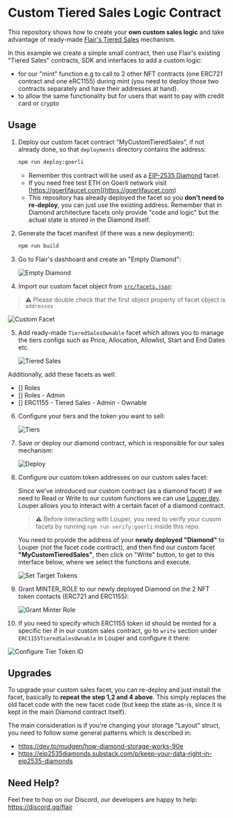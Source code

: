# Custom Tiered Sales Logic Contract

This repository shows how to create your **own custom sales logic** and take advantage of ready-made [Flair's Tiered Sales](https://app.flair.dev) mechanism.

In this example we create a simple small contract, then use Flair's existing "Tiered Sales" contracts, SDK and interfaces to add a custom logic:

- for our "mint" function e.g to call to 2 other NFT contracts (one ERC721 contract and one eRC1155) during mint (you need to deploy those two contracts separately and have their addresses at hand).
- to allow the same functionality but for users that want to pay with credit card or crypto

## Usage

1. Deploy our custom facet contract "MyCustomTieredSales", if not already done, so that `deployments` directory contains the address:

   ```bash
   npm run deploy:goerli
   ```

   - Remember this contract will be used as a [EIP-2535 Diamond](https://eips.ethereum.org/EIPS/eip-2535) facet.
   - If you need free test ETH on Goerli network visit [https://goerlifaucet.com](https://goerlifaucet.com)
   - This repository has already deployed the facet so you **don't need to re-deploy**, you can just use the existing address. Remember that in Diamond architecture facets only provide "code and logic" but the actual state is stored in the Diamond itself.

2. Generate the facet manifest (if there was a new deployment):

   ```bash
   npm run build
   ```

3. Go to Flair's dashboard and create an "Empty Diamond":

   ![Empty Diamond](./screenshots/empty-diamond.png)

4. Import our custom facet object from [`src/facets.json`](./src/facets.json):

> :warning: Please double check that the first object property of facet object is `addresses`

![Custom Facet](./screenshots/custom-facet.png)

5. Add ready-made `TieredSalesOwnable` facet which allows you to manage the tiers configs such as Price, Allocation, Allowlist, Start and End Dates etc.

   ![Tiered Sales](./screenshots/tiered-sales-ownable.png)

Additionally, add these facets as well:

- [] Roles
- [] Roles - Admin
- [] ERC1155 - Tiered Sales - Admin - Ownable

6. Configure your tiers and the token you want to sell:

   ![Tiers](./screenshots/tiers.png)

7. Save or deploy our diamond contract, which is responsible for our sales mechanism:

   ![Deploy](./screenshots/deploy.png)

8. Configure our custom token addresses on our custom sales facet:

   Since we've introduced our custom contract (as a diamond facet) if we need to Read or Write to our custom functions we can use [Louper.dev](https://louper.dev/). Louper allows you to interact with a certain facet of a diamond contract.

   > :warning: Before interacting with Louper, you need to verify your cusom facets by running `npm run verify:goerli` inside this repo.

   You need to provide the address of your **newly deployed "Diamond"** to Louper (_not_ the facet code contract), and then find our custom facet **"MyCustomTieredSales"**, then click on "Write" button, to get to this interface below, where we select the functions and execute.

   ![Set Target Tokens](./screenshots/set-target-tokens.png)

9. Grant MINTER_ROLE to our newly deployed Diamond on the 2 NFT token contacts (ERC721 and ERC1155):

   ![Grant Minter Role](./screenshots/grant-minter-role.png)

10. If you need to specify which ERC1155 token id should be minted for a specific tier if in our custom sales contract, go to `write` section under `ERC1155TieredSalesOwnable` in Louper and configure it there:

![Configure Tier Token ID](./screenshots/configure-tier-token-id.png)

## Upgrades

To upgrade your custom sales facet, you can re-deploy and just install the facet, basically to **repeat the step 1,2 and 4 above**. This simply replaces the old facet code with the new facet code (but keep the state as-is, since it is kept in the main Diamond contract itself).

The main consideration is if you're changing your storage "Layout" struct, you need to follow some general patterns which is described in:

- https://dev.to/mudgen/how-diamond-storage-works-90e
- https://eip2535diamonds.substack.com/p/keep-your-data-right-in-eip2535-diamonds

## Need Help?

Feel free to hop on our Discord, our developers are happy to help: https://discord.gg/flair
